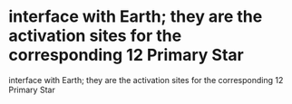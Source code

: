 # interface with Earth; they are the activation sites for the corresponding 12 Primary Star

interface with Earth; they are the activation sites for the corresponding 12 Primary Star